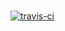 #
[![travis-ci](https://travis-ci.org/lijun003/gumpframework.svg?branch=feature%2Fadd-lombok-jun)](https://travis-ci.org/lijun003/gumpframework.svg?branch=feature%2Fadd-lombok-jun)
#